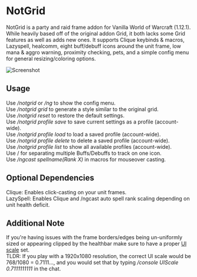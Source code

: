 # NotGrid
NotGrid is a party and raid frame addon for Vanilla World of Warcraft (1.12.1). While heavily based off of the original addon Grid, it both lacks some Grid features as well as adds new ones. It supports Clique keybinds & macros, Lazyspell, healcomm, eight buff/debuff icons around the unit frame, low mana & aggro warning, proximity checking, pets, and a simple config menu for general resizing/coloring options.

![Screenshot](media/screenshot.jpg)

## Usage
Use */notgrid* or */ng* to show the config menu.  
Use */notgrid grid* to generate a style similar to the original grid.  
Use */notgrid reset* to restore the default settings.  
Use */notgrid profile save <profilename>* to save current settings as a profile (account-wide).  
Use */notgrid profile load <profilename>* to load a saved profile (account-wide).  
Use */notgrid profile delete <profilename>* to delete a saved profile (account-wide).  
Use */notgrid profile list* to show all available profiles (account-wide).  
Use / for separating multiple Buffs/Debuffs to track on one icon.  
Use */ngcast spellname(Rank X)* in macros for mouseover casting.

## Optional Dependencies
Clique: Enables click-casting on your unit frames.  
LazySpell: Enables Clique and /ngcast auto spell rank scaling depending on unit health deficit.

## Additional Note
If you're having issues with the frame borders/edges being un-uniformly sized or appearing clipped by the healthbar make sure to have a proper [UI scale](http://wow.gamepedia.com/UI_Scale) set.  
TLDR: If you play with a 1920x1080 resolution, the correct UI scale would be 768/1080 = 0.7111..., and you would set that by typing */console UIScale 0.7111111111* in the chat.
